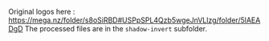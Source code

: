 Original logos here : https://mega.nz/folder/s8oSiRBD#USPpSPL4Qzb5wgeJnVLlzg/folder/5lAEADgD
The processed files are in the `shadow-invert` subfolder.
